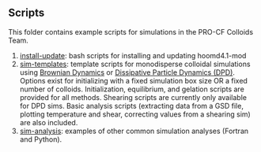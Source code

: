 ## Scripts

This folder contains example scripts for simulations in the PRO-CF Colloids Team.

1. [install-update](/scripts/install-update): bash scripts for installing and updating hoomd4.1-mod
2. [sim-templates](/scripts/sim-templates): template scripts for monodisperse colloidal simulations using [Brownian Dynamics](/scripts/sim-templates/Brownian-sims) or [Dissipative Particle Dynamics (DPD)](/scripts/sim-templates/DPD-sims). Options exist for initializing with a fixed simulation box size OR a fixed number of colloids. Initialization, equilibrium, and gelation scripts are provided for all methods. Shearing scripts are currently only available for DPD sims. Basic analysis scripts (extracting data from a GSD file, plotting temperature and shear, correcting values from a shearing sim) are also included.
3. [sim-analysis](/scripts/sim-analysis): examples of other common simulation analyses (Fortran and Python).
